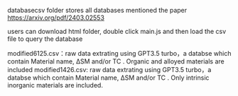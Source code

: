 databasecsv folder stores all databases mentioned the paper https://arxiv.org/pdf/2403.02553

users can download html folder, double click main.js and then load the csv file to query the database

modified6125.csv：raw data extrating using GPT3.5 turbo，a databse which contain Material name, ∆SM and/or TC . Organic and alloyed materials are included
modified1426.csv: raw data extrating using GPT3.5 turbo，a databse which contain Material name, ∆SM and/or TC . Only intrinsic inorganic materials are included. 


